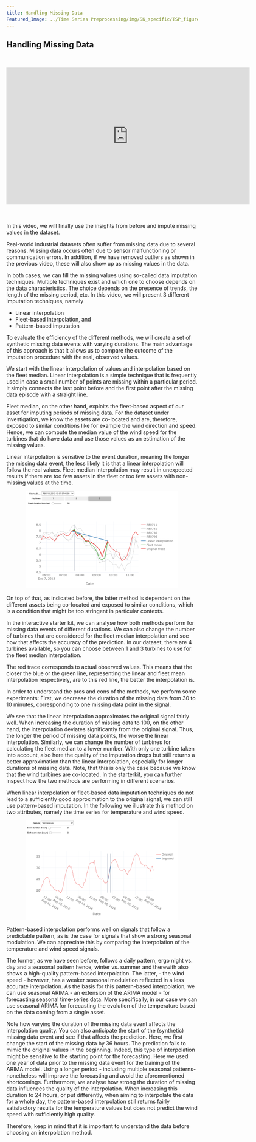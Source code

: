```yaml
---
title: Handling Missing Data
Featured_Image: ../Time Series Preprocessing/img/SK_specific/TSP_figure11.png
---
```


## Handling Missing Data
<br/>
<p align="center"><iframe src="https://player.vimeo.com/video/596617563?h=1e5b81dc2c&color=e700ef" width="640" height="360" frameborder="0" allow="autoplay; fullscreen; picture-in-picture" allowfullscreen></iframe>
<br/></p>
<br/>

In this video, we will finally use the insights from before and impute missing values in the dataset.

Real-world industrial datasets often suffer from missing data due to several reasons. Missing data occurs often due to sensor malfunctioning or communication errors. In addition, if we have removed outliers as shown in the previous video, these will also show up as missing values in the data.

In both cases, we can fill the missing values using so-called data imputation techniques. Multiple techniques exist and which one to choose depends on the data characteristics. The choice depends on the presence of trends, the length of the missing period, etc. In this video, we will present 3 different imputation techniques, namely
* Linear interpolation
* Fleet-based interpolation, and
* Pattern-based imputation

To evaluate the efficiency of the different methods, we will create a set of synthetic missing data events with varying durations. The main advantage of this approach is that it allows us to compare the outcome of the imputation procedure with the real, observed values.

We start with the linear interpolation of values and interpolation based on the fleet median. Linear interpolation is a simple technique that is frequently used in case a small number of points are missing within a particular period.  It simply connects the last point before and the first point after the missing data episode with a straight line.

Fleet median, on the other hand, exploits the fleet-based aspect of our asset for imputing periods of missing data. For the dataset under investigation, we know the assets are co-located and are, therefore, exposed to similar conditions like for example the wind direction and speed. Hence, we can compute the median value of the wind speed for the turbines that do have data and use those values as an estimation of the missing values.

Linear interpolation is sensitive to the event duration, meaning the longer the missing data event, the less likely it is that a linear interpolation will follow the real values. Fleet median interpolation may result in unexpected results if there are too few assets in the fleet or too few assets with non-missing values at the time.

<center><img src="./img/SK_specific/TSP_figure14.png" width="400" class="center" /></center>

On top of that, as indicated before, the latter method is dependent on the different assets being co-located and exposed to similar conditions, which is a condition that might be too stringent in particular contexts.

In the interactive starter kit, we can analyse how both methods perform for missing data events of different durations. We can also change the number of turbines that are considered for the fleet median interpolation and see how that affects the accuracy of the prediction. In our dataset, there are 4 turbines available, so you can choose between 1 and 3 turbines to use for the fleet median interpolation.

The red trace corresponds to actual observed values. This means that the closer the blue or the green line, representing the linear and fleet mean interpolation respectively, are to this red line, the better the interpolation is.

In order to understand the pros and cons of the methods, we perform some experiments: First, we decrease the duration of the missing data from 30 to 10 minutes, corresponding to one missing data point in the signal.

We see that the linear interpolation approximates the original signal fairly well. When increasing the duration of missing data to 100, on the other hand, the interpolation deviates significantly from the original signal. Thus, the longer the period of missing data points, the worse the linear interpolation. Similarly, we can change the number of turbines for calculating the fleet median to a lower number. With only one turbine taken into account, also here the quality of the imputation drops but still returns a better approximation than the linear interpolation, especially for longer durations of missing data. Note, that this is only the case because we know that the wind turbines are co-located. In the starterkit, you can further inspect how the two methods are performing in different scenarios.

When linear interpolation or fleet-based data imputation techniques do not lead to a sufficiently good approximation to the original signal, we can still use pattern-based imputation. In the following we illustrate this method on two attributes, namely the time series for temperature and wind speed.

<center><img src="./img/SK_specific/TSP_figure15.png" width="400" class="center" /></center>

Pattern-based interpolation performs well on signals that follow a predictable pattern, as is the case for signals that show a strong seasonal modulation. We can appreciate this by comparing the interpolation of the temperature and wind speed signals.

The former, as we have seen before, follows a daily pattern, ergo night vs. day and a seasonal pattern hence, winter vs. summer and therewith also shows a high-quality pattern-based interpolation. The latter, - the wind speed - however, has a weaker seasonal modulation reflected in a less accurate interpolation. As the basis for this pattern-based interpolation, we can use seasonal ARIMA - an extension of the ARIMA model - for forecasting seasonal time-series data. More specifically, in our case we can use seasonal ARIMA for forecasting the evolution of the temperature based on the data coming from a single asset.

Note how varying the duration of the missing data event affects the interpolation quality. You can also anticipate the start of the (synthetic) missing data event and see if that affects the prediction. Here, we first change the start of the missing data by 36 hours. The prediction fails to mimic the original values in the beginning. Indeed, this type of interpolation might be sensitive to the starting point for the forecasting. Here we used one year of data prior to the missing data event for the training of the ARIMA model. Using a longer period - including multiple seasonal patterns-
nonetheless will improve the forecasting and avoid the aforementioned shortcomings. Furthermore, we analyse how strong the duration of missing data influences the quality of the interpolation. When increasing this duration to 24 hours, or put differently, when aiming to interpolate the data for a whole day, the pattern-based interpolation still returns fairly satisfactory results for the temperature values but does not predict the wind speed with sufficiently high quality.

Therefore, keep in mind that it is important to understand the data before choosing an interpolation method.
